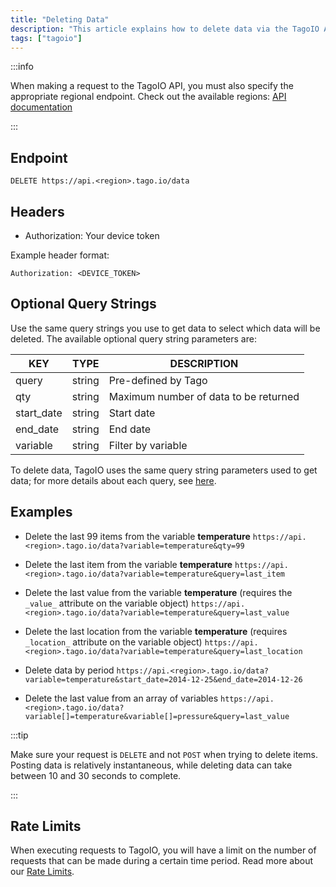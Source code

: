 ```yaml
---
title: "Deleting Data"
description: "This article explains how to delete data via the TagoIO API, including the endpoint, required headers, and optional query string parameters used to select which data to remove."
tags: ["tagoio"]
---
```

:::info

When making a request to the TagoIO API, you must also specify the appropriate regional endpoint. Check out the available regions: [API documentation](https://api.docs.tago.io/)

:::

## Endpoint
```
DELETE https://api.<region>.tago.io/data
```

## Headers
- Authorization: Your device token

Example header format:
```http
Authorization: <DEVICE_TOKEN>
```

## Optional Query Strings
Use the same query strings you use to get data to select which data will be deleted. The available optional query string parameters are:

| KEY        | TYPE   | DESCRIPTION                         |
|------------|--------|-------------------------------------|
| query      | string | Pre-defined by Tago                 |
| qty        | string | Maximum number of data to be returned |
| start_date | string | Start date                          |
| end_date   | string | End date                            |
| variable   | string | Filter by variable                  |

To delete data, TagoIO uses the same query string parameters used to get data; for more details about each query, see [here](/docs/tagoio/devices/getting-data.md).

## Examples

- Delete the last 99 items from the variable **temperature**
  `https://api.<region>.tago.io/data?variable=temperature&qty=99`

- Delete the last item from the variable **temperature**
  `https://api.<region>.tago.io/data?variable=temperature&query=last_item`

- Delete the last value from the variable **temperature** (requires the `_value_` attribute on the variable object)
  `https://api.<region>.tago.io/data?variable=temperature&query=last_value`

- Delete the last location from the variable **temperature** (requires `_location_` attribute on the variable object)
  `https://api.<region>.tago.io/data?variable=temperature&query=last_location`

- Delete data by period
  `https://api.<region>.tago.io/data?variable=temperature&start_date=2014-12-25&end_date=2014-12-26`

- Delete the last value from an array of variables
  `https://api.<region>.tago.io/data?variable[]=temperature&variable[]=pressure&query=last_value`

:::tip

Make sure your request is `DELETE` and not `POST` when trying to delete items. Posting data is relatively instantaneous, while deleting data can take between 10 and 30 seconds to complete.

:::

## Rate Limits
When executing requests to TagoIO, you will have a limit on the number of requests that can be made during a certain time period. Read more about our [Rate Limits](/docs/tagoio/profiles/services/rate-limits-hard-limits.md).
